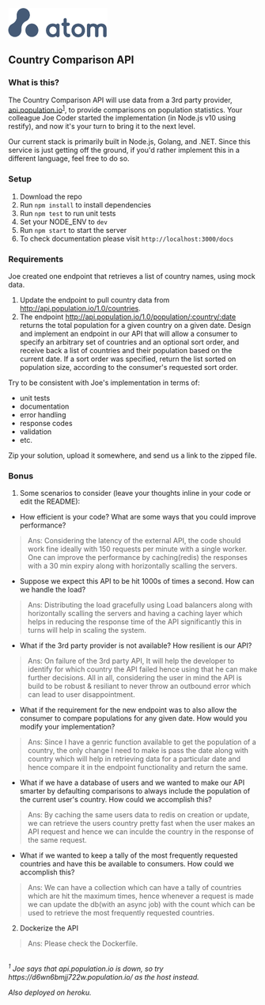 <img src="atom.png"  width="200" height="60">

## Country Comparison API

### What is this?

The Country Comparison API will use data from a 3rd party provider, [api.population.io](http://api.population.io)<sup>[1](#footnote1)</sup>, to provide comparisons on population statistics.  Your colleague Joe Coder started the implementation (in Node.js v10 using restify), and now it's your turn to bring it to the next level.  

Our current stack is primarily built in Node.js, Golang, and .NET.  Since this service is just getting off the ground, if you'd rather implement this in a different language, feel free to do so.

### Setup

1. Download the repo
2. Run `npm install` to install dependencies
3. Run `npm test` to run unit tests
4. Set your NODE_ENV to `dev`
5. Run `npm start` to start the server
6. To check documentation please visit `http://localhost:3000/docs`

### Requirements

Joe created one endpoint that retrieves a list of country names, using mock data.

1. Update the endpoint to pull country data from http://api.population.io/1.0/countries.
2. The endpoint http://api.population.io/1.0/population/:country/:date returns the total population for a given country on a given date.  Design and implement an endpoint in our API that will allow a consumer to specify an arbitrary set of countries and an optional sort order, and receive back a list of countries and their population based on the current date.  If a sort order was specified, return the list sorted on population size, according to the consumer's requested sort order.

Try to be consistent with Joe's implementation in terms of:
* unit tests
* documentation
* error handling
* response codes
* validation
* etc.

Zip your solution, upload it somewhere, and send us a link to the zipped file.

### Bonus
1. Some scenarios to consider (leave your thoughts inline in your code or edit the README):
  * How efficient is your code?  What are some ways that you could improve performance?
  > Ans: Considering the latency of the external API, the code should work fine ideally with 150 requests per minute with a single worker. One can improve the performance by caching(redis) the responses with a 30 min expiry along with horizontally scalling the servers.

  * Suppose we expect this API to be hit 1000s of times a second.  How can we handle the load?
  > Ans: Distributing the load gracefully using Load balancers along with horizontally scalling the servers and having a caching layer which helps in reducing the response time of the API significantly this in turns will help in scaling the system.

  * What if the 3rd party provider is not available?  How resilient is our API?
  > Ans: On failure of the 3rd party API, It will help the developer to identify for which country the API failed hence using that he can make further decisions. All in all, considering the user in mind the API is build to be robust & resiliant to never throw an outbound error which can lead to user disappointment.

  * What if the requirement for the new endpoint was to also allow the consumer to compare populations for any given date.  How would you modify your implementation?
  > Ans: Since I have a genric function available to get the population of a country, the only change I need to make is pass the date along with country which will help in retrieving data for a particular date and hence compare it in the endpoint functionality and return the same.

  * What if we have a database of users and we wanted to make our API smarter by defaulting comparisons to always include the population of the current user's country.  How could we accomplish this?
  > Ans: By caching the same users data to redis on creation or update, we can retrieve the users country pretty fast when the user makes an API request and hence we can inculde the country in the response of the same request. 

  * What if we wanted to keep a tally of the most frequently requested countries and have this be available to consumers.  How could we accomplish this?
  > Ans: We can have a collection which can have a tally of countries which are hit the maximum times, hence whenever a request is made we can update the db(with an async job) with the count which can be used to retrieve the most frequently requested countries.

2. Dockerize the API
 > Ans: Please check the Dockerfile.

<br>
<i><a name="footnote1"><sup>1</sup></a> Joe says that api.population.io is down, so try https://d6wn6bmjj722w.population.io/ as the host instead.<i>

Also deployed on heroku.